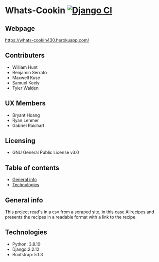 # Whats-Cookin [![Django CI](https://github.com/ChicoState/Whats-Cookin/actions/workflows/django.yml/badge.svg)](https://github.com/ChicoState/Whats-Cookin/actions/workflows/django.yml)

## Webpage
https://whats-cookin430.herokuapp.com/

## Contributers
* William Hunt
* Benjamin Serrato
* Maxwell Kuse
* Samuel Keely
* Tyler Walden

## UX Members
* Bryant Hoang
* Ryan Lehmer
* Gabriel Raichart


## Licensing
* GNU General Public License v3.0

## Table of contents
* [General info](#general-info)
* [Technologies](#technologies)

## General info
This project read's in a csv from a scraped site, in this case Allrecipes and presents the recipes in a readable format with a link to the recipe.

## Technologies
* Python: 3.8.10
* Django:2.2.12
* Bootstrap: 5.1.3
